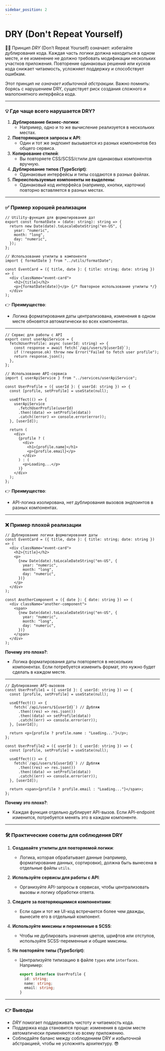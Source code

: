 ```yaml
---
sidebar_position: 2
---
```


# DRY (Don't Repeat Yourself)

👩‍💻 Принцип *DRY* (Don’t Repeat Yourself) означает: избегайте дублирования кода. Каждая часть логики должна находиться в одном месте, и ее изменение не должно требовать модификации нескольких участков приложения. Повторение одинаковых решений или кусков кода снижает читаемость, усложняет поддержку и способствует ошибкам.

Этот принцип *не означает избыточной абстракции*. Важно помнить: борясь с нарушением DRY, существует риск создания сложного и малопонятного интерфейса кода.

---

### 💡 Где чаще всего нарушается DRY?

1. **Дублирование бизнес-логики**:
   - Например, одно и то же вычисление реализуется в нескольких местах.
2. **Повторяющиеся запросы к API**:
   - Один и тот же эндпоинт вызывается из разных компонентов без общего сервиса.
3. **Копирование стилей**:
   - Вы повторяете CSS/SCSS/стили для одинаковых компонентов вручную.
4. **Дублирование типов (TypeScript)**:
   - Одинаковые интерфейсы и типы создаются в разных файлах.
5. **Переиспользуемые компоненты не выделены**:
   - Одинаковый код интерфейса (например, кнопки, карточки) повторно вставляется в разных местах.

---

### ✅ Пример хорошей реализации

```tsx
// Utility-функция для форматирования дат
export const formatDate = (date: string): string => {
  return new Date(date).toLocaleDateString("en-US", {
    year: "numeric",
    month: "long",
    day: "numeric",
  });
};
```

```tsx
// Использование утилиты в компоненте
import { formatDate } from "../utils/formatDate";

const EventCard = ({ title, date }: { title: string; date: string }) => (
  <div className="event-card">
    <h2>{title}</h2>
    <p>{formatDate(date)}</p> {/* Повторное использование утилиты */}
  </div>
);
```

👉 **Преимущество**:
- Логика форматирования даты централизована, изменения в одном месте обновятся автоматически во всех компонентах.

---

```tsx
// Сервис для работы с API
export const userApiService = {
  fetchUserProfile: async (userId: string) => {
    const response = await fetch(`/api/users/${userId}`);
    if (!response.ok) throw new Error("Failed to fetch user profile");
    return response.json();
  },
};
```

```tsx
// Использование API-сервиса
import { userApiService } from "../services/userApiService";

const UserProfile = ({ userId }: { userId: string }) => {
  const [profile, setProfile] = useState(null);

  useEffect(() => {
    userApiService
      .fetchUserProfile(userId)
      .then((data) => setProfile(data))
      .catch((error) => console.error(error));
  }, [userId]);

  return (
    <div>
      {profile ? (
        <div>
          <h1>{profile.name}</h1>
          <p>{profile.email}</p>
        </div>
      ) : (
        <p>Loading...</p>
      )}
    </div>
  );
};
```

👉 **Преимущество**:
- API-логика изолирована, нет дублирования вызовов эндпоинтов в разных компонентах.

---

### ❌ Пример плохой реализации

```tsx
// Дублирование логики форматирования даты
const EventCard = ({ title, date }: { title: string; date: string }) => (
  <div className="event-card">
    <h2>{title}</h2>
    <p>
      {new Date(date).toLocaleDateString("en-US", {
        year: "numeric",
        month: "long",
        day: "numeric",
      })}
    </p>
  </div>
);

const AnotherComponent = ({ date }: { date: string }) => (
  <div className="another-component">
    <span>
      {new Date(date).toLocaleDateString("en-US", {
        year: "numeric",
        month: "long",
        day: "numeric",
      })}
    </span>
  </div>
);
```

**Почему это плохо?**:
- Логика форматирования даты повторяется в нескольких компонентах. Если потребуется изменить формат, это нужно будет сделать в каждом месте.

---

```tsx
// Дублирование API-вызовов
const UserProfile1 = ({ userId }: { userId: string }) => {
  const [profile, setProfile] = useState(null);

  useEffect(() => {
    fetch(`/api/users/${userId}`) // Дубляж
      .then((res) => res.json())
      .then((data) => setProfile(data))
      .catch((err) => console.error(err));
  }, [userId]);

  return <p>{profile ? profile.name : "Loading..."}</p>;
};

const UserProfile2 = ({ userId }: { userId: string }) => {
  const [profile, setProfile] = useState(null);

  useEffect(() => {
    fetch(`/api/users/${userId}`) // Дубляж
      .then((res) => res.json())
      .then((data) => setProfile(data))
      .catch((err) => console.error(err));
  }, [userId]);

  return <span>{profile ? profile.email : "Loading..."}</span>;
};
```

**Почему это плохо?**:
- Каждая функция отдельно дублирует API-вызов. Если API-endpoint изменится, потребуется менять это в каждом компоненте.

---

### 🛠 Практические советы для соблюдения DRY

1. **Создавайте утилиты для повторяемой логики**:
   - Логика, которая обрабатывает данные (например, форматирование данных, сортировки), должна быть вынесена в отдельные файлы `utils`.

2. **Используйте сервисы для работы с API**:
   - Организуйте API-запросы в сервисах, чтобы централизовать вызовы и логику обработки ответа.

3. **Следите за повторяющимися компонентами**:
   - Если один и тот же UI-код встречается более чем дважды, вынесите его в отдельный компонент.

4. **Используйте миксины и переменные в SCSS**:
   - Чтобы не дублировать значения цветов, шрифтов или отступов, используйте SCSS-переменные и общие миксины.

5. **Не повторяйте типы (TypeScript)**:
   - Централизуйте типизацию в файле `types` или `interfaces`. Например:
     ```ts
     export interface UserProfile {
       id: string;
       name: string;
       email: string;
     }
     ```

---

### 👉 **Выводы**
- *DRY* помогает поддерживать чистоту и читаемость кода.
- Поддержка кода становится проще: изменения в одном месте автоматически применяются ко всему приложению.
- Соблюдайте баланс между соблюдением DRY и избыточной абстракцией, чтобы не усложнять архитектуру. 😎
